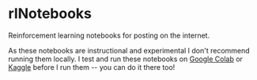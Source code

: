 # rlNotebooks
Reinforcement learning notebooks for posting on the internet.

As these notebooks are instructional and experimental I don't recommend running them locally. I test and run these notebooks on [Google Colab](https://colab.research.google.com) or [Kaggle](https://kaggle.com) before I run them -- you can do it there too!
